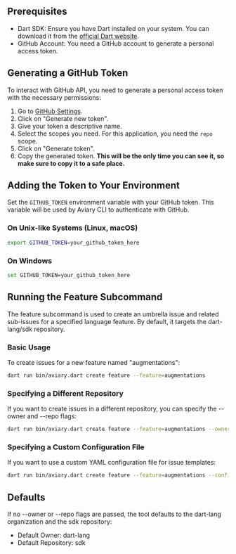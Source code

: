 ## Prerequisites

- Dart SDK: Ensure you have Dart installed on your system. You can download it from the [official Dart website](https://dart.dev/get-dart).
- GitHub Account: You need a GitHub account to generate a personal access token.

## Generating a GitHub Token

To interact with GitHub API, you need to generate a personal access token with the necessary permissions:

1. Go to [GitHub Settings](https://github.com/settings/tokens).
2. Click on "Generate new token".
3. Give your token a descriptive name.
4. Select the scopes you need. For this application, you need the `repo` scope.
5. Click on "Generate token".
6. Copy the generated token. **This will be the only time you can see it, so make sure to copy it to a safe place.**

## Adding the Token to Your Environment

Set the `GITHUB_TOKEN` environment variable with your GitHub token. This variable will be used by Aviary CLI to authenticate with GitHub.

### On Unix-like Systems (Linux, macOS)

```sh
export GITHUB_TOKEN=your_github_token_here
```

### On Windows

```sh
set GITHUB_TOKEN=your_github_token_here
```

## Running the Feature Subcommand
The feature subcommand is used to create an umbrella issue and related sub-issues for a specified language feature. By default, it targets the dart-lang/sdk repository.

### Basic Usage
To create issues for a new feature named "augmentations":

```sh
dart run bin/aviary.dart create feature --feature=augmentations
```

### Specifying a Different Repository
If you want to create issues in a different repository, you can specify the --owner and --repo flags:

```sh
dart run bin/aviary.dart create feature --feature=augmentations --owner=itsjustkevin --repo=public-project
```

### Specifying a Custom Configuration File
If you want to use a custom YAML configuration file for issue templates:

```sh
dart run bin/aviary.dart create feature --feature=augmentations --config=path/to/your/config.yaml
```

## Defaults
If no --owner or --repo flags are passed, the tool defaults to the dart-lang organization and the sdk repository:

- Default Owner: dart-lang
- Default Repository: sdk
